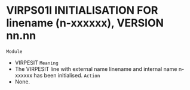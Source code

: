 # VIRPS01I INITIALISATION FOR linename (n-xxxxxx), VERSION nn.nn
`Module`
- VIRPESIT
`Meaning`
- The VIRPESIT line with external name linename and internal name n-xxxxxx has been initialised.
`Action`
- None.
